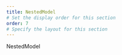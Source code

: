 ```yaml
---
title: NestedModel
# Set the display order for this section
order: 7
# Specify the layout for this section
---
```

NestedModel